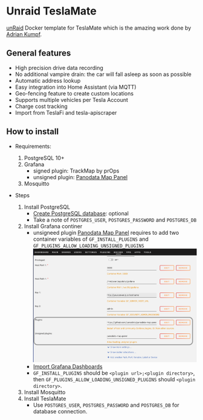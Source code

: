# Unraid TeslaMate
[unRaid](https://unraid.net) Docker template for TeslaMate which is the amazing work done by [Adrian Kumpf](https://github.com/adriankumpf/teslamate).

## General features
 * High precision drive data recording
 * No additional vampire drain: the car will fall asleep as soon as possible
 * Automatic address lookup
 * Easy integration into Home Assistant (via MQTT)
 * Geo-fencing feature to create custom locations
 * Supports multiple vehicles per Tesla Account
 * Charge cost tracking
 * Import from TeslaFi and tesla-apiscraper

## How to install
* Requirements:
  1. PostgreSQL 10+
  1. Grafana
     - signed plugin: TrackMap by prOps 
     - unsigned plugin: [Panodata Map Panel](https://github.com/panodata/panodata-map-panel)
  1. Mosquitto

* Steps
  1. Install PostgreSQL
     - [Create PostgreSQL database](https://docs.teslamate.org/docs/installation/debian#create-postgresql-database): optional
     - Take a note of `POSTGRES_USER`, `POSTGRES_PASSWORD` and `POSTGRES_DB`
  1. Install Grafana continer
     - unsigneed plugin [Panodata Map Panel](https://github.com/panodata/panodata-map-panel) requires to add two container variables of `GF_INSTALL_PLUGINS` and `GF_PLUGINS_ALLOW_LOADING_UNSIGNED_PLUGINS`
      ![unraid container template](/img/two-additional-container-variables.png)
     - [Import Grafana Dashboards](https://docs.teslamate.org/docs/installation/debian#import-grafana-dashboards)
     - `GF_INSTALL_PLUGINS` should be `<plugin url>;<plugin directory>`, then `GF_PLUGINS_ALLOW_LOADING_UNSIGNED_PLUGINS` should `<plugin directory>`.
  1. Install Mosquitto
  1. Install TeslaMate
     - Use `POSTGRES_USER`, `POSTGRES_PASSWORD` and `POSTGRES_DB` for database connection.
